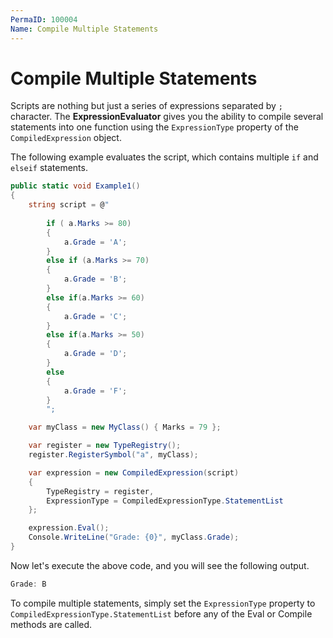 ```yaml
---
PermaID: 100004
Name: Compile Multiple Statements
---
```


# Compile Multiple Statements

Scripts are nothing but just a series of expressions separated by `;` character. The **ExpressionEvaluator** gives you the ability to compile several statements into one function using the `ExpressionType` property of the `CompiledExpression` object.

The following example evaluates the script, which contains multiple `if` and `elseif` statements.


```csharp
public static void Example1()
{
    string script = @"
        
        if ( a.Marks >= 80)
        {
            a.Grade = 'A';
        }
        else if (a.Marks >= 70)
        {
            a.Grade = 'B';
        }
        else if(a.Marks >= 60)
        {
            a.Grade = 'C';
        }
        else if(a.Marks >= 50)
        {
            a.Grade = 'D';
        }
        else
        {
            a.Grade = 'F';
        }
        ";

    var myClass = new MyClass() { Marks = 79 };

    var register = new TypeRegistry();
    register.RegisterSymbol("a", myClass);

    var expression = new CompiledExpression(script) 
    { 
        TypeRegistry = register, 
        ExpressionType = CompiledExpressionType.StatementList 
    };    

    expression.Eval();
    Console.WriteLine("Grade: {0}", myClass.Grade);
}
``` 

Now let's execute the above code, and you will see the following output.

```csharp
Grade: B
```

To compile multiple statements, simply set the `ExpressionType` property to `CompiledExpressionType.StatementList` before any of the Eval or Compile methods are called.
